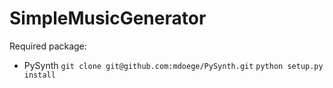 # SimpleMusicGenerator

Required package:
- PySynth `git clone git@github.com:mdoege/PySynth.git` `python setup.py install`
